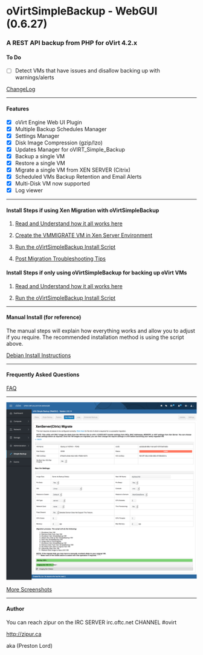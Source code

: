 # oVirtSimpleBackup - WebGUI (0.6.27) 

### A REST API backup from PHP for oVirt 4.2.x
   
#### To Do
 - [ ] Detect VMs that have issues and disallow backing up with warnings/alerts


   
[ChangeLog](https://github.com/zipurman/oVIRT_Simple_Backup/blob/master/ChangeLog.md)

---

#### Features

 - [x] oVirt Engine Web UI Plugin
 - [x] Multiple Backup Schedules Manager
 - [x] Settings Manager
 - [x] Disk Image Compression (gzip/lzo)
 - [x] Updates Manager for oVIRT_Simple_Backup
 - [x] Backup a single VM
 - [x] Restore a single VM
 - [x] Migrate a single VM from XEN SERVER (Citrix)
 - [x] Scheduled VMs Backup Retention and Email Alerts
 - [x] Multi-Disk VM now supported
 - [x] Log viewer

---

#### Install Steps if using Xen Migration with oVirtSimpleBackup

 1. [Read and Understand how it all works here](https://github.com/zipurman/oVIRT_Simple_Backup/tree/master/server/installer/XENHOWITWORKS.md)
 
 2. [Create the VMMIGRATE VM in Xen Server Environment](https://github.com/zipurman/oVIRT_Simple_Backup/tree/master/server/installer/ovirt-simple-backup-xenvm/README.md)
 
 3. [Run the oVirtSimpleBackup Install Script](https://github.com/zipurman/oVIRT_Simple_Backup/tree/master/server/installer/README.md)

 4. [Post Migration Troubleshooting Tips](https://github.com/zipurman/oVIRT_Simple_Backup/blob/master/docs/POST_XEN_MIGRATION.md)


#### Install Steps if only using oVirtSimpleBackup for backing up oVirt VMs

 1. [Read and Understand how it all works here](https://github.com/zipurman/oVIRT_Simple_Backup/tree/master/server/installer/HOWITWORKS.md)
 
 2. [Run the oVirtSimpleBackup Install Script](https://github.com/zipurman/oVIRT_Simple_Backup/tree/master/server/installer/README.md)


---


#### Manual Install (for reference)

The manual steps will explain how everything works and allow you to adjust if you require. The recommended installation method is using the script above.

[Debian Install Instructions](https://github.com/zipurman/oVIRT_Simple_Backup/blob/master/docs/install_debian.md)

---



#### Frequently Asked Questions

[FAQ](https://github.com/zipurman/oVIRT_Simple_Backup/blob/master/FAQ.md)


---
 
![ ](screenshots/SS.0.6.14.00.png?raw=true)

[More Screenshots](https://github.com/zipurman/oVIRT_Simple_Backup/tree/master/screenshots)

---

#### Author

You can reach zipur on the IRC SERVER irc.oftc.net CHANNEL #ovirt

http://zipur.ca

aka (Preston Lord)

